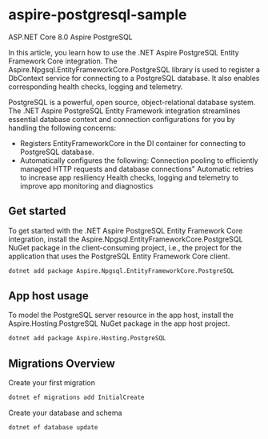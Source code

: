 # aspire-postgresql-sample
ASP.NET Core 8.0 Aspire PostgreSQL

In this article, you learn how to use the .NET Aspire PostgreSQL Entity Framework Core integration. The Aspire.Npgsql.EntityFrameworkCore.PostgreSQL library is used to register a DbContext service for connecting to a PostgreSQL database. It also enables corresponding health checks, logging and telemetry.

PostgreSQL is a powerful, open source, object-relational database system. The .NET Aspire PostgreSQL Entity Framework integration streamlines essential database context and connection configurations for you by handling the following concerns:

* Registers EntityFrameworkCore in the DI container for connecting to PostgreSQL database.
* Automatically configures the following:
Connection pooling to efficiently managed HTTP requests and database connections"
Automatic retries to increase app resiliency
Health checks, logging and telemetry to improve app monitoring and diagnostics
## Get started
To get started with the .NET Aspire PostgreSQL Entity Framework Core integration, install the Aspire.Npgsql.EntityFrameworkCore.PostgreSQL NuGet package in the client-consuming project, i.e., the project for the application that uses the PostgreSQL Entity Framework Core client.
```sh
dotnet add package Aspire.Npgsql.EntityFrameworkCore.PostgreSQL
```

## App host usage
To model the PostgreSQL server resource in the app host, install the Aspire.Hosting.PostgreSQL NuGet package in the app host project.
```sh
dotnet add package Aspire.Hosting.PostgreSQL
```

## Migrations Overview

Create your first migration
```sh
dotnet ef migrations add InitialCreate
```

Create your database and schema
```sh
dotnet ef database update
```
